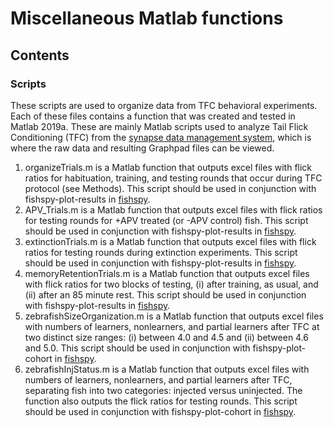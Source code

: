 # Miscellaneous Matlab functions

## Contents

### Scripts

These scripts are used to organize data from TFC behavioral experiments. Each of these files contains a function that was created and tested in Matlab 2019a. These are mainly Matlab scripts used to analyze Tail Flick Conditioning (TFC) from the [synapse data management system](synapse.isrd.isi.edu), which is where the raw data and resulting Graphpad files can be viewed.

1. organizeTrials.m is a Matlab function that outputs excel files with flick ratios for habituation, training, and testing rounds that occur during TFC protocol (see Methods). This script should be used in conjunction with fishspy-plot-results in [fishspy](https://github.com/informatics-isi-edu/fishspy).
2. APV_Trials.m is a Matlab function that outputs excel files with flick ratios for testing rounds for +APV treated (or -APV control) fish. This script should be used in conjunction with fishspy-plot-results in [fishspy](https://github.com/informatics-isi-edu/fishspy).
3. extinctionTrials.m is a Matlab function that outputs excel files with flick ratios for testing rounds during extinction experiments. This script should be used in conjunction with fishspy-plot-results in [fishspy](https://github.com/informatics-isi-edu/fishspy).
4. memoryRetentionTrials.m is a Matlab function that outputs excel files with flick ratios for two blocks of testing, (i) after training, as usual, and (ii) after an 85 minute rest. This script should be used in conjunction with fishspy-plot-results in [fishspy](https://github.com/informatics-isi-edu/fishspy).
5. zebrafishSizeOrganization.m is a Matlab function that outputs excel files with numbers of learners, nonlearners, and partial learners after TFC at two distinct size ranges: (i) between 4.0 and 4.5 and (ii) between 4.6 and 5.0. This script should be used in conjunction with fishspy-plot-cohort in [fishspy](https://github.com/informatics-isi-edu/fishspy).
6. zebrafishInjStatus.m is a Matlab function that outputs excel files with numbers of learners, nonlearners, and partial learners after TFC, separating fish into two categories: injected versus uninjected. The function also outputs the flick ratios for testing rounds. This script should be used in conjunction with fishspy-plot-cohort in [fishspy](https://github.com/informatics-isi-edu/fishspy).